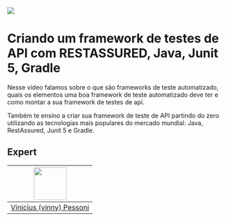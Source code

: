 
<img src="https://storage.googleapis.com/golden-wind/experts-club/capa-github.svg" />

# Criando um framework de testes de API  com RESTASSURED, Java, Junit 5, Gradle

Nesse vídeo falamos sobre o que são frameworks de teste automatizado, quais os elementos uma boa framework de teste
automatizado deve ter e como montar a sua framework de testes de api. 

Também te ensino a criar sua framework de teste de API partindo do zero utilizando as tecnologias mais populares do 
mercado mundial: Java, RestAssured, Junit 5 e Gradle.

## Expert

| [<img src="https://avatars2.githubusercontent.com/u/2254731?s=460&u=0ba16a79456c2f250e7579cb388fa18c5c2d7d65&v=4" width="75px;"/>](https://github.com/vinnypessoni) |
| :-: |
|[Vinicius (vinny) Pessoni](https://github.com/vinnypessoni)|
